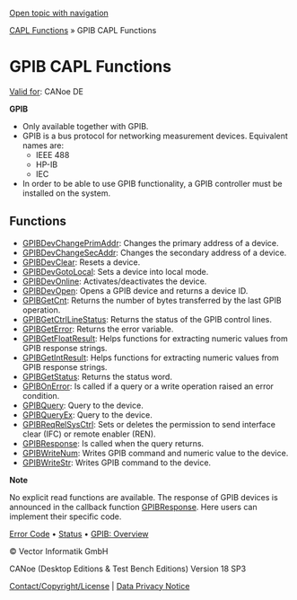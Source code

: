 [Open topic with navigation](../../../../CANoeDEFamily.htm#Topics/CAPLFunctions/GPIB/CAPLfunctionsGPIBOverview.md)

[CAPL Functions](../CAPLfunctions.md) » GPIB CAPL Functions

# GPIB CAPL Functions

[Valid for](../../Shared/FeatureAvailability.md): CANoe DE

**GPIB**

- Only available together with GPIB.
- GPIB is a bus protocol for networking measurement devices. Equivalent names are:
  - IEEE 488
  - HP-IB
  - IEC
- In order to be able to use GPIB functionality, a GPIB controller must be installed on the system.

## Functions

- [GPIBDevChangePrimAddr](Functions/CAPLfunctionGPIBDevChangePrimAddr.md): Changes the primary address of a device.
- [GPIBDevChangeSecAddr](Functions/CAPLfunctionGPIBChangeSecAddr.md): Changes the secondary address of a device.
- [GPIBDevClear](Functions/CAPLfunctionGPIBDevClear.md): Resets a device.
- [GPIBDevGotoLocal](Functions/CAPLfunctionGPIBDevGotoLocal.md): Sets a device into local mode.
- [GPIBDevOnline](Functions/CAPLfunctionGPIBDevOnline.md): Activates/deactivates the device.
- [GPIBDevOpen](Functions/CAPLfunctionGPIBDevOpen.md): Opens a GPIB device and returns a device ID.
- [GPIBGetCnt](Functions/CAPLfunctionGPIBGetCnt.md): Returns the number of bytes transferred by the last GPIB operation.
- [GPIBGetCtrlLineStatus](Functions/CAPLfunctionGPIBGetCtrlLineStatus.md): Returns the status of the GPIB control lines.
- [GPIBGetError](Functions/CAPLfunctionGPIBGetError.md): Returns the error variable.
- [GPIBGetFloatResult](Functions/CAPLfunctionGPIBGetFloatResult.md): Helps functions for extracting numeric values from GPIB response strings.
- [GPIBGetIntResult](Functions/CAPLfunctionGPIBGetIntResult.md): Helps functions for extracting numeric values from GPIB response strings.
- [GPIBGetStatus](Functions/CAPLfunctionGPIBGetStatus.md): Returns the status word.
- [GPIBOnError](Functions/CAPLfunctionGPIBOnError.md): Is called if a query or a write operation raised an error condition.
- [GPIBQuery](Functions/CAPLfunctionGPIBQuery.md): Query to the device.
- [GPIBQueryEx](Functions/CAPLfunctionGPIBQueryEx.md): Query to the device.
- [GPIBReqRelSysCtrl](Functions/CAPLfunctionGPIBReqRelSysCtrl.md): Sets or deletes the permission to send interface clear (IFC) or remote enabler (REN).
- [GPIBResponse](Functions/CAPLfunctionGPIBResponse.md): Is called when the query returns.
- [GPIBWriteNum](Functions/CAPLfunctionGPIBWriteNum.md): Writes GPIB command and numeric value to the device.
- [GPIBWriteStr](Functions/CAPLfunctionGPIBWriteStr.md): Writes GPIB command to the device.

**Note**

No explicit read functions are available. The response of GPIB devices is announced in the callback function [GPIBResponse](Functions/CAPLfunctionGPIBResponse.md). Here users can implement their specific code.

[Error Code](CAPLfunctionsGPIBErrorCode.md) • [Status](CAPLfunctionsGPIBStatus.md) • [GPIB: Overview](../../CANoeCANalyzer/Interfaces/GPIB.md)

© Vector Informatik GmbH

CANoe (Desktop Editions & Test Bench Editions) Version 18 SP3

[Contact/Copyright/License](../../Shared/ContactCopyrightLicense.md) | [Data Privacy Notice](https://www.vector.com/int/en/company/get-info/privacy-policy/)
